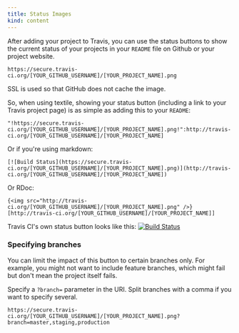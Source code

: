 ```yaml
---
title: Status Images
kind: content
---
```


After adding your project to Travis, you can use the status buttons to show the current status of your projects in your `README` file on Github or your project website.

    https://secure.travis-ci.org/[YOUR_GITHUB_USERNAME]/[YOUR_PROJECT_NAME].png

SSL is used so that GitHub does not cache the image.

So, when using textile, showing your status button (including a link to your Travis project page) is as simple as adding this to your `README`:

    "!https://secure.travis-ci.org/[YOUR_GITHUB_USERNAME]/[YOUR_PROJECT_NAME].png!":http://travis-ci.org/[YOUR_GITHUB_USERNAME]/[YOUR_PROJECT_NAME]

Or if you're using markdown:

    [![Build Status](https://secure.travis-ci.org/[YOUR_GITHUB_USERNAME]/[YOUR_PROJECT_NAME].png)](http://travis-ci.org/[YOUR_GITHUB_USERNAME]/[YOUR_PROJECT_NAME])

Or RDoc:

    {<img src="http://travis-ci.org/[YOUR_GITHUB_USERNAME]/[YOUR_PROJECT_NAME].png" />}[http://travis-ci.org/[YOUR_GITHUB_USERNAME]/[YOUR_PROJECT_NAME]]

Travis CI's own status button looks like this: [![Build Status](https://secure.travis-ci.org/travis-ci/travis-ci.png)](http://travis-ci.org/travis-ci/travis-ci)

### Specifying branches

You can limit the impact of this button to certain branches only. For example, you might not want to include feature branches, which might fail but don't mean the project itself fails.

Specify a `?branch=` parameter in the URI. Split branches with a comma if you want to specify several.

    https://secure.travis-ci.org/[YOUR_GITHUB_USERNAME]/[YOUR_PROJECT_NAME].png?branch=master,staging,production


